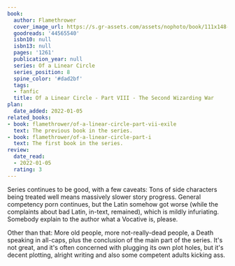 ```yaml
---
book:
  author: Flamethrower
  cover_image_url: https://s.gr-assets.com/assets/nophoto/book/111x148-bcc042a9c91a29c1d680899eff700a03.png
  goodreads: '44565540'
  isbn10: null
  isbn13: null
  pages: '1261'
  publication_year: null
  series: Of a Linear Circle
  series_position: 8
  spine_color: '#dad2bf'
  tags:
  - fanfic
  title: Of a Linear Circle - Part VIII - The Second Wizarding War
plan:
  date_added: 2022-01-05
related_books:
- book: flamethrower/of-a-linear-circle-part-vii-exile
  text: The previous book in the series.
- book: flamethrower/of-a-linear-circle-part-i
  text: The first book in the series.
review:
  date_read:
  - 2022-01-05
  rating: 3
---
```


Series continues to be good, with a few caveats: Tons of side characters being treated well means massively slower story
progress. General competency porn continues, but the Latin somehow got worse (while the complaints about bad Latin,
in-text, remained), which is mildly infuriating. Somebody explain to the author what a Vocative is, please.

Other than that: More old people, more not-really-dead people, a Death speaking in all-caps, plus the conclusion of the
main part of the series. It's not great, and it's often concerned with plugging its own plot holes, but it's decent
plotting, alright writing and also some competent adults kicking ass.

